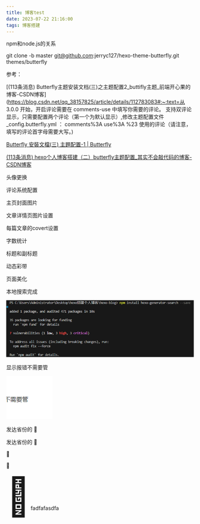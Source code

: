 ```yaml
---
title: 博客test
date: 2023-07-22 21:16:00
tags: 博客搭建
---
```

npm和node.js的关系

git clone -b master git@github.com:jerryc127/hexo-theme-butterfly.git themes/butterfly



参考：

[(113条消息) Butterfly主题安装文档(三)之主题配置2_buttifly主题_前端开心果的博客-CSDN博客](https://blog.csdn.net/qq_38157825/article/details/112783083#:~:text=从 3.0.0 开始，开启评论需要在 comments-use 中填写你需要的评论。 支持双评论显示，只需要配置两个评论（第一个为默认显示）,修改主题配置文件 _config.butterfly.yml ： comments%3A use%3A %23 使用的评论（请注意，填写的评论首字母需要大写。)

[Butterfly 安裝文檔(三) 主題配置-1 | Butterfly](https://butterfly.js.org/posts/4aa8abbe/#菜單-目錄)

[(113条消息) hexo个人博客搭建（二）butterfly主题配置_其实不会敲代码的博客-CSDN博客](https://blog.csdn.net/YR_112233/article/details/122778691)



头像更换

评论系统配置

主页封面图片

文章详情页图片设置

每篇文章的covert设置

字数统计

标题和副标题

动态彩带

页面美化



本地搜索完成

![image-20230722203246518](img/blog/image-20230722203246518.png)

显示报错不需要管

![image-20230722210837378](img/blog/image-20230722210837378.png)

发达省份的 🤖

发达省份的 🤖

🙂

<div width="100" height="100">🙂<div>

<span style="font-size: 100px; font-weight: bold;">🤖</span>fadfafasdfa
